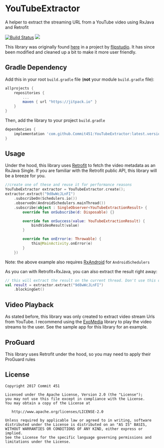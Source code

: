 # YouTubeExtractor
A helper to extract the streaming URL from a YouTube video using RxJava and Retrofit

[![Build Status](https://travis-ci.org/Commit451/YouTubeExtractor.svg?branch=master)](https://travis-ci.org/Commit451/YouTubeExtractor)
[![](https://jitpack.io/v/Commit451/YouTubeExtractor.svg)](https://jitpack.io/#Commit451/YouTubeExtractor)

This library was originally found [here](https://github.com/flipstudio/YouTubeExtractor) in a project by [flipstudio](https://github.com/flipstudio). It has since been modified and cleaned up a bit to make it more user friendly.

## Gradle Dependency

Add this in your root `build.gradle` file (**not** your module `build.gradle` file):

```gradle
allprojects {
	repositories {
		...
		maven { url "https://jitpack.io" }
	}
}
```

Then, add the library to your project `build.gradle`
```gradle
dependencies {
    implementation 'com.github.Commit451:YouTubeExtractor:latest.version.here'
}
```

## Usage
Under the hood, this library uses [Retrofit](http://square.github.io/retrofit/) to fetch the video metadata as an RxJava Single. If you are familiar with the Retrofit public API, this library will be a breeze for you.

```kotlin
//create one of these and reuse it for performance reasons
YouTubeExtractor extractor = YouTubeExtractor.create();
extractor.extract("9d8wWcJLnFI")
    .subscribeOn(Schedulers.io())
    .observeOn(AndroidSchedulers.mainThread())
    .subscribe(object : SingleObserver<YouTubeExtractionResult> {
        override fun onSubscribe(d: Disposable) {}

        override fun onSuccess(value: YouTubeExtractionResult) {
            bindVideoResult(value)
        }

        override fun onError(e: Throwable) {
            this@MainActivity.onError(e)
        }
    })
```
Note: the above example also requires [RxAndroid](https://github.com/ReactiveX/RxAndroid) for `AndroidSchedulers`

As you can with Retrofit+RxJava, you can also extract the result right away:
```kotlin
// this will extract the result on the current thread. Don't use this on the main thread!
val result = extractor.extract("9d8wWcJLnFI")
    .blockingGet()
```

## Video Playback
As stated before, this library was only created to extract video stream Urls from YouTube. I recommend using the [ExoMedia](https://github.com/brianwernick/ExoMedia) library to play the video streams to the user. See the sample app for this library for an example.

## ProGuard
This library uses Retrofit under the hood, so you may need to apply their ProGuard rules

License
--------

    Copyright 2017 Commit 451

    Licensed under the Apache License, Version 2.0 (the "License");
    you may not use this file except in compliance with the License.
    You may obtain a copy of the License at

       http://www.apache.org/licenses/LICENSE-2.0

    Unless required by applicable law or agreed to in writing, software
    distributed under the License is distributed on an "AS IS" BASIS,
    WITHOUT WARRANTIES OR CONDITIONS OF ANY KIND, either express or implied.
    See the License for the specific language governing permissions and
    limitations under the License.
